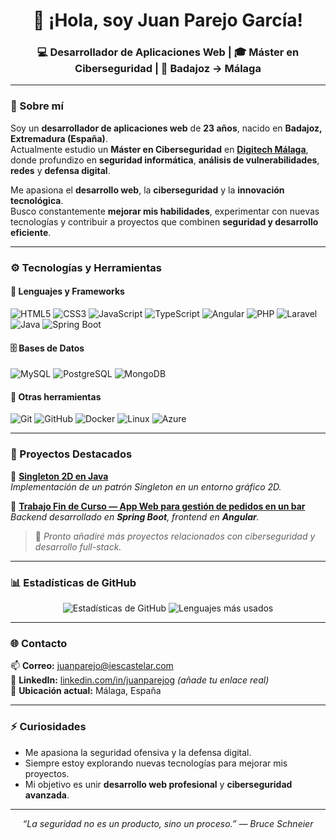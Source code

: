 <h1 align="center">👋 ¡Hola, soy Juan Parejo García!</h1>

<h3 align="center">💻 Desarrollador de Aplicaciones Web | 🎓 Máster en Ciberseguridad | 📍 Badajoz → Málaga</h3>

---

### 🧠 Sobre mí  

Soy un **desarrollador de aplicaciones web** de **23 años**, nacido en **Badajoz, Extremadura (España)**.  
Actualmente estudio un **Máster en Ciberseguridad** en [**Digitech Málaga**](https://www.digitechfp.com/), donde profundizo en **seguridad informática**, **análisis de vulnerabilidades**, **redes** y **defensa digital**.  

Me apasiona el **desarrollo web**, la **ciberseguridad** y la **innovación tecnológica**.  
Busco constantemente **mejorar mis habilidades**, experimentar con nuevas tecnologías y contribuir a proyectos que combinen **seguridad y desarrollo eficiente**.  

---

### ⚙️ Tecnologías y Herramientas  

#### 🧩 Lenguajes y Frameworks  
![HTML5](https://img.shields.io/badge/HTML5-E34F26?style=for-the-badge&logo=html5&logoColor=white)
![CSS3](https://img.shields.io/badge/CSS3-1572B6?style=for-the-badge&logo=css3&logoColor=white)
![JavaScript](https://img.shields.io/badge/JavaScript-F7DF1E?style=for-the-badge&logo=javascript&logoColor=black)
![TypeScript](https://img.shields.io/badge/TypeScript-007ACC?style=for-the-badge&logo=typescript&logoColor=white)
![Angular](https://img.shields.io/badge/Angular-DD0031?style=for-the-badge&logo=angular&logoColor=white)
![PHP](https://img.shields.io/badge/PHP-777BB4?style=for-the-badge&logo=php&logoColor=white)
![Laravel](https://img.shields.io/badge/Laravel-FF2D20?style=for-the-badge&logo=laravel&logoColor=white)
![Java](https://img.shields.io/badge/Java-ED8B00?style=for-the-badge&logo=openjdk&logoColor=white)
![Spring Boot](https://img.shields.io/badge/SpringBoot-6DB33F?style=for-the-badge&logo=springboot&logoColor=white)

#### 🗄️ Bases de Datos  
![MySQL](https://img.shields.io/badge/MySQL-4479A1?style=for-the-badge&logo=mysql&logoColor=white)
![PostgreSQL](https://img.shields.io/badge/PostgreSQL-316192?style=for-the-badge&logo=postgresql&logoColor=white)
![MongoDB](https://img.shields.io/badge/MongoDB-4EA94B?style=for-the-badge&logo=mongodb&logoColor=white)

#### 🧰 Otras herramientas  
![Git](https://img.shields.io/badge/Git-F05032?style=for-the-badge&logo=git&logoColor=white)
![GitHub](https://img.shields.io/badge/GitHub-181717?style=for-the-badge&logo=github)
![Docker](https://img.shields.io/badge/Docker-2496ED?style=for-the-badge&logo=docker&logoColor=white)
![Linux](https://img.shields.io/badge/Linux-FCC624?style=for-the-badge&logo=linux&logoColor=black)
![Azure](https://img.shields.io/badge/Azure-0078D4?style=for-the-badge&logo=microsoftazure&logoColor=white)

---

### 🚀 Proyectos Destacados  

🔹 **[Singleton 2D en Java](https://github.com/juanparejog/clase23-24/tree/main/Programaci%C3%B3n/Proyecto)**  
_Implementación de un patrón Singleton en un entorno gráfico 2D._

🔹 **[Trabajo Fin de Curso — App Web para gestión de pedidos en un bar](https://github.com/juanparejog/BarHub)**  
_Backend desarrollado en **Spring Boot**, frontend en **Angular**._


> 📌 *Pronto añadiré más proyectos relacionados con ciberseguridad y desarrollo full-stack.*

---

### 📊 Estadísticas de GitHub  

<div align="center">
  
![Estadísticas de GitHub](https://github-readme-stats.vercel.app/api?username=juanparejog&show_icons=true&theme=tokyonight&hide_border=true&bg_color=0d1117)
![Lenguajes más usados](https://github-readme-stats.vercel.app/api/top-langs/?username=juanparejog&layout=compact&theme=tokyonight&hide_border=true&bg_color=0d1117)

</div>

---

### 🌐 Contacto  

📫 **Correo:** [juanparejo@iescastelar.com](mailto:juanparejo@iescastelar.com)  
💼 **LinkedIn:** [linkedin.com/in/juanparejog](#) *(añade tu enlace real)*  
📍 **Ubicación actual:** Málaga, España  

---

### ⚡ Curiosidades  

- Me apasiona la seguridad ofensiva y la defensa digital.  
- Siempre estoy explorando nuevas tecnologías para mejorar mis proyectos.  
- Mi objetivo es unir **desarrollo web profesional** y **ciberseguridad avanzada**.  

---

<p align="center">
  <i>“La seguridad no es un producto, sino un proceso.” — Bruce Schneier</i>
</p>
